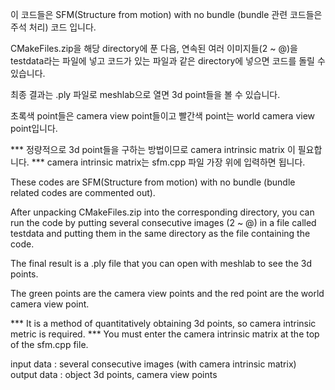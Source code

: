 이 코드들은 SFM(Structure from motion) with no bundle (bundle 관련 코드들은 주석 처리) 코드 입니다.

CMakeFiles.zip을 해당 directory에 푼 다음, 연속된 여러 이미지들(2 ~ @)을 testdata라는 파일에 넣고 코드가 있는 파일과 같은 directory에 넣으면 코드를 돌릴 수 있습니다.

최종 결과는 .ply 파일로 meshlab으로 열면 3d point들을 볼 수 있습니다.

초록색 point들은 camera view point들이고 빨간색 point는 world camera view point입니다.

*** 정량적으로 3d point들을 구하는 방법이므로 camera intrinsic matrix 이 필요합니다.
*** camera intrinsic matrix는 sfm.cpp 파일 가장 위에 입력하면 됩니다.







These codes are SFM(Structure from motion) with no bundle (bundle related codes are commented out).

After unpacking CMakeFiles.zip into the corresponding directory, you can run the code by putting several consecutive images (2 ~ @) in a file called testdata and putting them in the same directory as the file containing the code.

The final result is a .ply file that you can open with meshlab to see the 3d points.

The green points are the camera view points and the red point are the world camera view point.

*** It is a method of quantitatively obtaining 3d points, so camera intrinsic metric is required.
*** You must enter the camera intrinsic matrix at the top of the sfm.cpp file.



input data : several consecutive images (with camera intrinsic matrix)
output data : object 3d points, camera view points 
